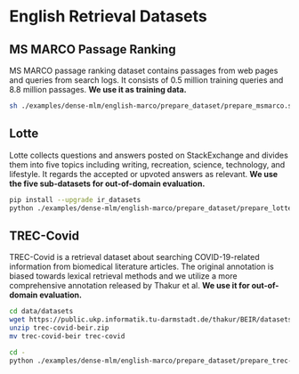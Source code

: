 # English Retrieval Datasets

## MS MARCO Passage Ranking

MS MARCO passage ranking dataset contains passages from web pages and queries from search logs. It consists of 0.5 million training queries and 8.8 million passages. **We use it as training data.**

```bash
sh ./examples/dense-mlm/english-marco/prepare_dataset/prepare_msmarco.sh
```

## Lotte

Lotte collects questions and answers posted on StackExchange and divides them into five topics including writing, recreation, science, technology, and lifestyle. It regards the accepted or upvoted answers as relevant.  **We use the five sub-datasets for out-of-domain evaluation.**
```bash
pip install --upgrade ir_datasets
python ./examples/dense-mlm/english-marco/prepare_dataset/prepare_lotte.py ./data/datasets/lotte
```

## TREC-Covid

TREC-Covid is a retrieval dataset about searching COVID-19-related information from biomedical literature articles. The original annotation is biased towards lexical retrieval methods and we utilize a more comprehensive annotation released by Thakur et al. **We use it for out-of-domain evaluation.**
```bash
cd data/datasets
wget https://public.ukp.informatik.tu-darmstadt.de/thakur/BEIR/datasets/trec-covid-beir.zip   
unzip trec-covid-beir.zip 
mv trec-covid-beir trec-covid

cd -
python ./examples/dense-mlm/english-marco/prepare_dataset/prepare_trec-covid.py data/datasets/trec-covid data/datasets/trec-covid
```